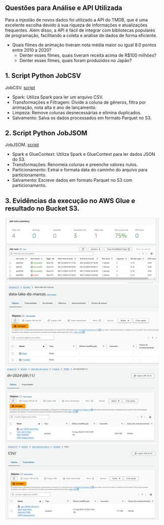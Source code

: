 ## Questões para Análise e API Utilizada

 Para a injestão de novos dados foi utilizado a API do TMDB, que é uma excelente escolha devido à sua riqueza de informações e atualizações frequentes. Além disso, a API é fácil de integrar com bibliotecas populares de programação, facilitando a coleta e análise de dados de forma eficiente.

- Quais filmes de animação tiveram nota média maior ou igual 8.0 pontos entre 2010 a 2020?
  - Denter esses filmes, quais tiveram receita acima de R$100 milhões?
  - Denter esses filmes, quais  foram produzidos no Japão?

## 1. Script Python JobCSV

JobCSV. [script](/Sprint8/desafio/JobCSV.py)

- Spark: Utiliza Spark para ler um arquivo CSV.
- Transformações e Filtragem: Divide a coluna de gêneros, filtra por animação, nota alta e ano de lançamento.
- Limpeza: Remove colunas desnecessárias e elimina duplicados.
- Salvamento: Salva os dados processados em formato Parquet no S3.

## 2. Script Python JobJSOM

JobJSOM. [script](/Sprint8/desafio/JobJSOM.py)

- Spark e GlueContext: Utiliza Spark e GlueContext para ler dados JSON do S3.
- Transformações: Renomeia colunas e preenche valores nulos.
- Particionamento: Extrai e formata data do caminho do arquivo para particionamento.
- Salvamento: Escreve dados em formato Parquet no S3 com particionamento.

## 3. Evidências da execução no AWS Glue e resultado no Bucket S3.

![Evidencia 1](/Sprint8/evidencias/EvidenciaGlue1.png)
![Evidencia 2](/Sprint8/evidencias/EvidenciaGlue2.png)
![Evidencia 3](/Sprint8/evidencias/EvidenciaGlue3.png)
![Evidencia 4](/Sprint8/evidencias/EvidenciaGlue4.png)